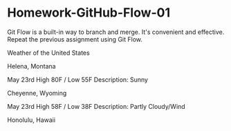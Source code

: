 # Homework-GitHub-Flow-01
Git Flow is a built-in way to branch and merge. It's convenient and effective. Repeat the previous assignment using Git Flow.

Weather of the United States

Helena, Montana

May 23rd
High 80F / Low 55F
Description: Sunny

Cheyenne, Wyoming

May 23rd
High 58F / Low 38F
Description: Partly Cloudy/Wind

Honolulu, Hawaii
